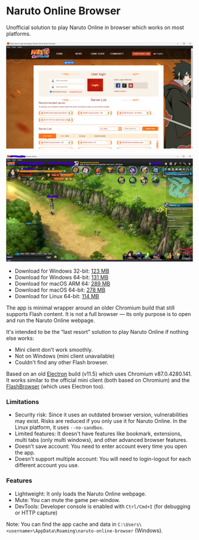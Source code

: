 # Naruto Online Browser

Unofficial solution to play Naruto Online in browser which works on most platforms.

![serverlist page](./1.png)

![gameplay](./2.png)

- Download for Windows 32-bit: [123 MB](https://github.com/glennhenry/Naruto-Online-Browser/releases/download/v1.0.0/Naruto.Online.Browser-win32.zip)
- Download for Windows 64-bit: [131 MB](https://github.com/glennhenry/Naruto-Online-Browser/releases/download/v1.0.0/Naruto.Online.Browser-win32-x64.zip)
- Download for macOS ARM 64: [289 MB](https://github.com/glennhenry/Naruto-Online-Browser/releases/download/v1.0.0/Naruto.Online.Browser-darwin-arm64.zip)
- Download for macOS 64-bit: [278 MB](https://github.com/glennhenry/Naruto-Online-Browser/releases/download/v1.0.0/Naruto.Online.Browser-darwin-x64.zip)
- Download for Linux 64-bit: [114 MB](https://github.com/glennhenry/Naruto-Online-Browser/releases/download/v1.0.0/Naruto.Online.Browser-linux-x64.zip)

The app is minimal wrapper around an older Chromium build that still supports Flash content. It is not a full browser — its only purpose is to open and run the Naruto Online webpage.

It's intended to be the “last resort” solution to play Naruto Online if nothing else works:

- Mini client don't work smoothly.
- Not on Windows (mini client unavailable)
- Couldn't find any other Flash browser.

Based on an old [Electron](https://www.electronjs.org/) build (v11.5) which uses Chromium v87.0.4280.141. It works similar to the official mini client (both based on Chromium) and the [FlashBrowser](https://github.com/radubirsan/FlashBrowser) (which uses Electron too).

### Limitations

- Security risk: Since it uses an outdated browser version, vulnerabilities may exist. Risks are reduced if you only use it for Naruto Online. In the Linux platform, it uses `--no-sandbox`.
- Limited features: It doesn't have features like bookmark, extensions, multi tabs (only multi windows), and other advanced browser features.
- Doesn't save account: You need to enter account every time you open the app.
- Doesn't support multiple account: You will need to login-logout for each different account you use.

### Features

- Lightweight: It only loads the Naruto Online webpage.
- Mute: You can mute the game per-window.
- DevTools: Developer console is enabled with `Ctrl/Cmd+I` (for debugging or HTTP capture)

Note: You can find the app cache and data in `C:\Users\<username>\AppData\Roaming\naruto-online-browser` (Windows).
